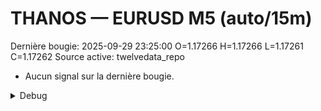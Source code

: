 # THANOS — EURUSD M5 (auto/15m)
Dernière bougie: 2025-09-29 23:25:00  O=1.17266  H=1.17266  L=1.17261  C=1.17262
Source active: twelvedata_repo

- Aucun signal sur la dernière bougie.

<details><summary>Debug</summary>

- TD_API_KEY manquant.

</details>